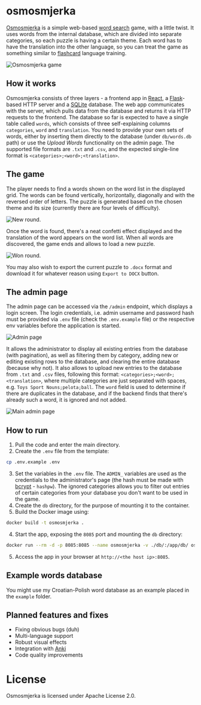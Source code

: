 # osmosmjerka
[Osmosmjerka](https://hr.wikipedia.org/wiki/Osmosmjerka) is a simple web-based [word search](https://en.wikipedia.org/wiki/Word_search) game, with a little twist.
It uses words from the internal database, which are divided into separate categories, so each puzzle is having a certain theme.
Each word has to have the translation into the other language, so you can treat the game as something similar to [flashcard](https://en.wikipedia.org/wiki/Flashcard) language training.

![Osmosmjerka game](docs/assets/osmosmjerka-game.gif)

## How it works
Osmosmjerka consists of three layers - a frontend app in [React](https://react.dev/), a [Flask](https://flask.palletsprojects.com/en/stable/)-based HTTP server and a [SQLite](https://sqlite.org/) database.
The web app communicates with the server, which pulls data from the database and returns it via HTTP requests to the frontend.
The database so far is expected to have a single table called `words`, which consists of three self-explaining columns `categories`, `word` and `translation`.
You need to provide your own sets of words, either by inserting them directly to the database (under `db/words.db` path) or use the *Upload Words* functionality on the admin page. The supported file formats are `.txt` and `.csv`, and the expected single-line format is `<categories>;<word>;<translation>`.

## The game
The player needs to find a words shown on the word list in the displayed grid. The words can be found vertically, horizontally, diagonally and with the reversed order of letters.
The puzzle is generated based on the chosen theme and its size (currently there are four levels of difficulty).

![New round](docs/assets/osmosmjerka-new-round.png).

Once the word is found, there's a neat confetti effect displayed and the translation of the word appears on the word list.
When all words are discovered, the game ends and allows to load a new puzzle.

![Won round](docs/assets/osmosmjerka-won-round.png).

You may also wish to export the current puzzle to `.docx` format and download it for whatever reason using `Export to DOCX` button.

## The admin page
The admin page can be accessed via the `/admin` endpoint, which displays a login screen. The login credentials, i.e. admin username and password hash must be provided via `.env` file (check the `.env.example` file) or the respective env variables before the application is started.

![Admin page](docs/assets/osmosmjerka-admin.gif)

It allows the administrator to display all existing entries from the database (with pagination), as well as filtering them by category, adding new or editing existing rows to the database, and clearing the entire database (because why not). It also allows to upload new entries to the database from `.txt` and `.csv` files, following this format: `<categories>;<word>;<translation>`, where multiple categories are just separated with spaces, e.g. `Toys Sport Nouns;pelota;ball`. The `word` field is used to determine if there are duplicates in the database, and if the backend finds that there's already such a word, it is ignored and not added.

![Main admin page](docs/assets/osmosmjerka-admin-view.png)

## How to run
1. Pull the code and enter the main directory.
2. Create the `.env` file from the template:
```bash
cp .env.example .env
```
3. Set the variables in the `.env` file. 
The `ADMIN_` variables are used as the credentials to the administrator's page (the hash must be made with [bcrypt](https://github.com/pyca/bcrypt) - `hashpw`).
The ignored categories allows you to filter out entries of certain categories from your database you don't want to be used in the game.
2. Create the `db` directory, for the purpose of mounting it to the container.
3. Build the Docker image using:
```bash
docker build -t osmosmjerka .
```
4. Start the app, exposing the `8085` port and mounting the `db` directory:
```bash
docker run --rm -d -p 8085:8085 --name osmosmjerka -v ./db/:/app/db/ osmosmjerka
```
5. Access the app in your browser at `http://<the host ip>:8085`.

## Example words database
You might use my Croatian-Polish word database as an example placed in the `example` folder.

## Planned features and fixes
- Fixing obvious bugs (duh)
- Multi-language support
- Robust visual effects
- Integration with [Anki](https://apps.ankiweb.net/)
- Code quality improvements

# License
Osmosmjerka is licensed under Apache License 2.0.